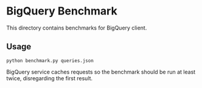 # BigQuery Benchmark
This directory contains benchmarks for BigQuery client.

## Usage
`python benchmark.py queries.json`

BigQuery service caches requests so the benchmark should be run
at least twice, disregarding the first result.
